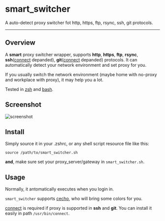 # smart_switcher #

A auto-detect proxy switcher fot http, https, ftp, rsync, ssh, git protocols.

----------

## Overview ##

A **smart** proxy switcher wrapper, supports **http**, **https**, **ftp**, **rsync**, **ssh**([connect](https://bitbucket.org/gotoh/connect/src/) depanded), **git**([connect](https://bitbucket.org/gotoh/connect/src/) depanded) protocols. It can automatically detect your network environment and set proxy for you.

If you usually switch the network environment (maybe home with no-proxy and workplace with proxy), it may help you a lot.

Tested in [zsh](http://www.zsh.org/) and [bash](http://www.gnu.org/software/bash/).

## Screenshot ##

![screenshot](https://raw.github.com/springlie/smart_switcher/master/screenshot.png)

## Install ##

Simply source it in your .zshrc, or any shell script resource file like this:

`source /path/to/smart_switcher.sh`

**and**, make sure set your proxy_server/gateway in `smart_switcher.sh`.

## Usage ##

Normally, it antomatically executes when you login in.

`smart_switcher` supports [cecho](https://github.com/springlie/cecho), who will bring some colors for you.

[connect](https://bitbucket.org/gotoh/connect/src/) is required if proxy is supported in **ssh** and **git**. You can install it easily in path `/usr/bin/connect`.
